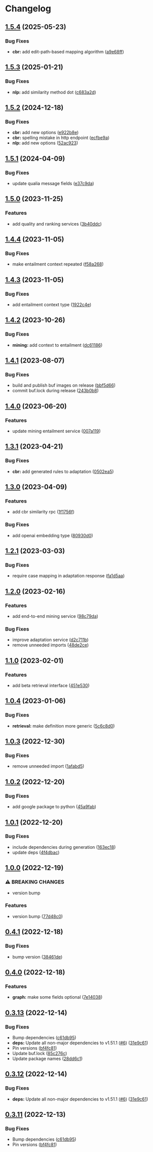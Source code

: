 # Changelog

## [1.5.4](https://github.com/recap-utr/arg-services/compare/v1.5.3...v1.5.4) (2025-05-23)


### Bug Fixes

* **cbr:** add edit-path-based mapping algorithm ([a9e68ff](https://github.com/recap-utr/arg-services/commit/a9e68ffd9ccf8d44a1761e95a104ca694ec596fd))

## [1.5.3](https://github.com/recap-utr/arg-services/compare/v1.5.2...v1.5.3) (2025-01-21)


### Bug Fixes

* **nlp:** add similarity method dot ([c683a2d](https://github.com/recap-utr/arg-services/commit/c683a2d37c59e79f0efd285263b3f52d3b8de688))

## [1.5.2](https://github.com/recap-utr/arg-services/compare/v1.5.1...v1.5.2) (2024-12-18)


### Bug Fixes

* **cbr:** add new options ([e922b8e](https://github.com/recap-utr/arg-services/commit/e922b8ef56b27edee51f5e2a8a9ce7461ffae775))
* **cbr:** spelling mistake in http endpoint ([ecfbe9a](https://github.com/recap-utr/arg-services/commit/ecfbe9a47978e19f69063385c3a19cd053118ac4))
* **nlp:** add new options ([52ac923](https://github.com/recap-utr/arg-services/commit/52ac9236e7615595e0a17150344917b91033cacd))

## [1.5.1](https://github.com/recap-utr/arg-services/compare/v1.5.0...v1.5.1) (2024-04-09)


### Bug Fixes

* update qualia message fields ([e37c9da](https://github.com/recap-utr/arg-services/commit/e37c9dac124822aad9c8e5e45295cfaefbfaef6e))

## [1.5.0](https://github.com/recap-utr/arg-services/compare/v1.4.4...v1.5.0) (2023-11-25)


### Features

* add quality and ranking services ([3b40ddc](https://github.com/recap-utr/arg-services/commit/3b40ddca9bc5cf4c3ee489402dcdf9748fc8ff4c))

## [1.4.4](https://github.com/recap-utr/arg-services/compare/v1.4.3...v1.4.4) (2023-11-05)


### Bug Fixes

* make entailment context repeated ([f58a268](https://github.com/recap-utr/arg-services/commit/f58a268cfa246de6dccdee6dda8628467a49be2a))

## [1.4.3](https://github.com/recap-utr/arg-services/compare/v1.4.2...v1.4.3) (2023-11-05)


### Bug Fixes

* add entailment context type ([1922c4e](https://github.com/recap-utr/arg-services/commit/1922c4ea49388ed8cce8ed515279c5a3017cb775))

## [1.4.2](https://github.com/recap-utr/arg-services/compare/v1.4.1...v1.4.2) (2023-10-26)


### Bug Fixes

* **mining:** add context to entailment ([dc61186](https://github.com/recap-utr/arg-services/commit/dc611868e307f6f4c3e578c794ebd447fcf3c2f4))

## [1.4.1](https://github.com/recap-utr/arg-services/compare/v1.4.0...v1.4.1) (2023-08-07)


### Bug Fixes

* build and publish buf images on release ([bbf5d66](https://github.com/recap-utr/arg-services/commit/bbf5d66c0b69cbbb655b1c5a2195252ac31520db))
* commit buf.lock during release ([243b0b8](https://github.com/recap-utr/arg-services/commit/243b0b80c8928096b1e9b108299783a860f8d63e))

## [1.4.0](https://github.com/recap-utr/arg-services/compare/v1.3.1...v1.4.0) (2023-06-20)


### Features

* update mining entailment service ([007a119](https://github.com/recap-utr/arg-services/commit/007a119dc237cf4260981d45c7baec6b20963065))

## [1.3.1](https://github.com/recap-utr/arg-services/compare/v1.3.0...v1.3.1) (2023-04-21)


### Bug Fixes

* **cbr:** add generated rules to adaptation ([0502ea5](https://github.com/recap-utr/arg-services/commit/0502ea517155ebf628e783fe7a53b4d97d224199))

## [1.3.0](https://github.com/recap-utr/arg-services/compare/v1.2.1...v1.3.0) (2023-04-09)


### Features

* add cbr similarity rpc ([1f1756f](https://github.com/recap-utr/arg-services/commit/1f1756f696ec3d6dad91f99df1fb9a37bb0164be))


### Bug Fixes

* add openai embedding type ([80930d0](https://github.com/recap-utr/arg-services/commit/80930d08fb35cfa1e70499bf89ccd78e838fb77e))

## [1.2.1](https://github.com/recap-utr/arg-services/compare/v1.2.0...v1.2.1) (2023-03-03)


### Bug Fixes

* require case mapping in adaptation response ([fa1d5aa](https://github.com/recap-utr/arg-services/commit/fa1d5aac69e1fc97e592584a8395c5576cc6b8bc))

## [1.2.0](https://github.com/recap-utr/arg-services/compare/v1.1.0...v1.2.0) (2023-02-16)


### Features

* add end-to-end mining service ([98c79da](https://github.com/recap-utr/arg-services/commit/98c79da98cc212487a75abbb6a8d10f0f4078013))


### Bug Fixes

* improve adaptation service ([d2c711b](https://github.com/recap-utr/arg-services/commit/d2c711bec2232b27744163394aa3620c7e269126))
* remove unneeded imports ([48de2ce](https://github.com/recap-utr/arg-services/commit/48de2ce807fb820d36c80cbdb869814532df8fa0))

## [1.1.0](https://github.com/recap-utr/arg-services/compare/v1.0.4...v1.1.0) (2023-02-01)


### Features

* add beta retrieval interface ([451e530](https://github.com/recap-utr/arg-services/commit/451e5307cae402ca36347481008fe49b4fac622b))

## [1.0.4](https://github.com/recap-utr/arg-services/compare/v1.0.3...v1.0.4) (2023-01-06)


### Bug Fixes

* **retrieval:** make definition more generic ([5c6c8d0](https://github.com/recap-utr/arg-services/commit/5c6c8d0ab79254a90e3040d683e97553981277c9))

## [1.0.3](https://github.com/recap-utr/arg-services/compare/v1.0.2...v1.0.3) (2022-12-30)


### Bug Fixes

* remove unneeded import ([1afabd5](https://github.com/recap-utr/arg-services/commit/1afabd5a7af4232908f7953b0f2be9bc38d0c1f1))

## [1.0.2](https://github.com/recap-utr/arg-services/compare/v1.0.1...v1.0.2) (2022-12-20)


### Bug Fixes

* add google package to python ([45a9fab](https://github.com/recap-utr/arg-services/commit/45a9fab52c7e19c993ea5702c5cafbf4af00dbf7))

## [1.0.1](https://github.com/recap-utr/arg-services/compare/v1.0.0...v1.0.1) (2022-12-20)


### Bug Fixes

* include dependencies during generation ([163ec18](https://github.com/recap-utr/arg-services/commit/163ec1803fa984398019e6d42bb1a73338321d02))
* update deps ([4f4dbac](https://github.com/recap-utr/arg-services/commit/4f4dbacf0d6dd20a3dd8d8021dbe371aa79cdfc2))

## [1.0.0](https://github.com/recap-utr/arg-services/compare/v0.4.1...v1.0.0) (2022-12-19)


### ⚠ BREAKING CHANGES

* version bump

### Features

* version bump ([77d48c0](https://github.com/recap-utr/arg-services/commit/77d48c0273e1103c0998b8e7b83229c0719b5881))

## [0.4.1](https://github.com/recap-utr/arg-services/compare/v0.4.0...v0.4.1) (2022-12-18)


### Bug Fixes

* bump version ([38461de](https://github.com/recap-utr/arg-services/commit/38461de60e2d61d79dde1c37e30f89af792247ed))

## [0.4.0](https://github.com/recap-utr/arg-services/compare/v0.3.13...v0.4.0) (2022-12-18)


### Features

* **graph:** make some fields optional ([7e14038](https://github.com/recap-utr/arg-services/commit/7e14038abcce4c0e9b8f56c16671e49fb6d94b04))

## [0.3.13](https://github.com/recap-utr/arg-services/compare/v0.3.12...v0.3.13) (2022-12-14)


### Bug Fixes

* Bump dependencies ([c61db95](https://github.com/recap-utr/arg-services/commit/c61db9546a8722341565c50b28aa0b7e2d874d0d))
* **deps:** Update all non-major dependencies to v1.51.1 ([#6](https://github.com/recap-utr/arg-services/issues/6)) ([31e9c61](https://github.com/recap-utr/arg-services/commit/31e9c61753c65073694d121fbde6e7e468930f56))
* Pin versions ([bf4fc81](https://github.com/recap-utr/arg-services/commit/bf4fc819e45febdef73a44f8568d0d76a8f3139b))
* Update buf.lock ([85c276c](https://github.com/recap-utr/arg-services/commit/85c276c206abb132d6b704bc5491a84c37a39ca9))
* Update package names ([28dd6c1](https://github.com/recap-utr/arg-services/commit/28dd6c1908cbe2e436b1257b5fa5dee5bef561ba))

## [0.3.12](https://github.com/recap-utr/arg-services/compare/arg-services-v0.3.11...arg-services-v0.3.12) (2022-12-14)


### Bug Fixes

* **deps:** Update all non-major dependencies to v1.51.1 ([#6](https://github.com/recap-utr/arg-services/issues/6)) ([31e9c61](https://github.com/recap-utr/arg-services/commit/31e9c61753c65073694d121fbde6e7e468930f56))

## [0.3.11](https://github.com/recap-utr/arg-services/compare/arg-services-v0.3.10...arg-services-v0.3.11) (2022-12-13)


### Bug Fixes

* Bump dependencies ([c61db95](https://github.com/recap-utr/arg-services/commit/c61db9546a8722341565c50b28aa0b7e2d874d0d))
* Pin versions ([bf4fc81](https://github.com/recap-utr/arg-services/commit/bf4fc819e45febdef73a44f8568d0d76a8f3139b))
